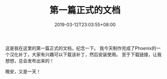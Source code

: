 ﻿---
title: "第一篇正式的文档"
date: 2019-03-12T23:03:55+08:00
draft: False
---
这是我在这里的第一篇正式的文档，纪念一下。
我今天制作完成了Phoenix的一个汉化补丁，大家有兴趣可以下载该补丁，然后安装使用。
至于下载链接，让我想想，总会发布出来的！

晚安，又是一天！
